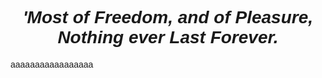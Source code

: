 <body style="font-family: 'Arial' ;">
    <h1 style="text-align: center ;">
        <i>'Most of Freedom, and of Pleasure, Nothing ever Last Forever.</i>
    </h1>aaaaaaaaaaaaaaaaa
</body>

